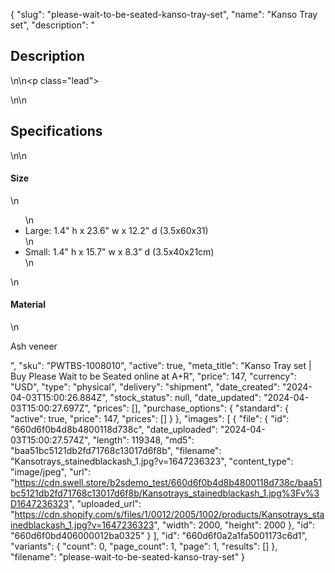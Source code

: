 {
  "slug": "please-wait-to-be-seated-kanso-tray-set",
  "name": "Kanso Tray set",
  "description": "<h2>Description</h2>\n<!-- split -->\n<p class=\"lead\"> </p>\n<!-- split -->\n<h2>Specifications</h2>\n<!-- split -->\n<h4>Size</h4>\n<ul>\n<li>Large: 1.4\" h x 23.6\" w x 12.2\" d (3.5x60x31)</li>\n<li>Small: 1.4\" h x 15.7\" w x 8.3\" d (3.5x40x21cm)</li>\n</ul>\n<h4>Material</h4>\n<p>Ash veneer</p>",
  "sku": "PWTBS-1008010",
  "active": true,
  "meta_title": "Kanso Tray set | Buy Please Wait to be Seated online at A+R",
  "price": 147,
  "currency": "USD",
  "type": "physical",
  "delivery": "shipment",
  "date_created": "2024-04-03T15:00:26.884Z",
  "stock_status": null,
  "date_updated": "2024-04-03T15:00:27.697Z",
  "prices": [],
  "purchase_options": {
    "standard": {
      "active": true,
      "price": 147,
      "prices": []
    }
  },
  "images": [
    {
      "file": {
        "id": "660d6f0b4d8b4800118d738c",
        "date_uploaded": "2024-04-03T15:00:27.574Z",
        "length": 119348,
        "md5": "baa51bc5121db2fd71768c13017d6f8b",
        "filename": "Kansotrays_stainedblackash_1.jpg?v=1647236323",
        "content_type": "image/jpeg",
        "url": "https://cdn.swell.store/b2sdemo_test/660d6f0b4d8b4800118d738c/baa51bc5121db2fd71768c13017d6f8b/Kansotrays_stainedblackash_1.jpg%3Fv%3D1647236323",
        "uploaded_url": "https://cdn.shopify.com/s/files/1/0012/2005/1002/products/Kansotrays_stainedblackash_1.jpg?v=1647236323",
        "width": 2000,
        "height": 2000
      },
      "id": "660d6f0bd406000012ba0325"
    }
  ],
  "id": "660d6f0a2a1fa5001173c6d1",
  "variants": {
    "count": 0,
    "page_count": 1,
    "page": 1,
    "results": []
  },
  "filename": "please-wait-to-be-seated-kanso-tray-set"
}